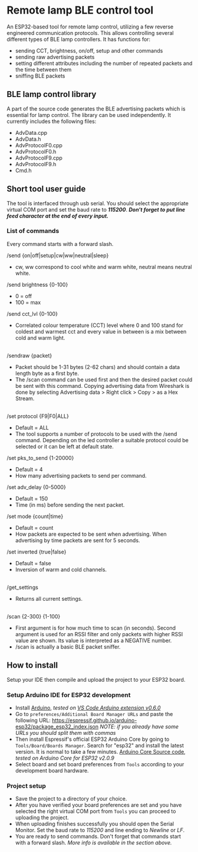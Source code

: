 # Remote lamp BLE control tool
An ESP32-based tool for remote lamp control, utilizing a few reverse engineered communication protocols. This allows controlling several different types of BLE lamp controllers. It has functions for:

* sending CCT, brightness, on/off, setup and other commands
* sending raw advertising packets
* setting different attributes including the number of repeated packets and the time between them
* sniffing BLE packets

## BLE lamp control library
A part of the source code generates the BLE advertising packets which is essential for lamp control. The library can be used independently. It currently includes the following files:

* AdvData.cpp
* AdvData.h
* AdvProtocolF0.cpp
* AdvProtocolF0.h
* AdvProtocolF9.cpp
* AdvProtocolF9.h
* Cmd.h

## Short tool user guide
The tool is interfaced through usb serial. You should select the appropriate virtual COM port and set the baud rate to ***115200***. ***Don't forget to put line feed character at the end of every input.***

### List of commands
Every command starts with a forward slash.


/send {on|off|setup|cw|ww|neutral|sleep}
* cw, ww correspond to cool white and warm white, neutral means neutral white.

/send brightness {0-100}
* 0 = off
* 100 = max

/send cct_lvl {0-100}
* Correlated colour temperature (CCT) level where 0 and 100 stand for coldest and warmest cct and every value in between is a mix between cold and warm light.<br/><br/>


/sendraw {packet}
* Packet should be 1-31 bytes (2-62 chars) and should contain a data length byte as a first byte.
* The /scan command can be used first and then the desired packet could be sent with this command. Copying advertising data from Wireshark is done by selecting Advertising data > Right click > Copy > as a Hex Stream.<br/><br/>


/set protocol {F9|F0|ALL}
* Default = ALL
* The tool supports a number of protocols to be used with the /send command. Depending on the led controller a suitable protocol could be selected or it can be left at default state.

/set pks_to_send {1-20000}
* Default = 4
* How many advertising packets to send per command.

/set adv_delay {0-5000}
* Default = 150
* Time (in ms) before sending the next packet.

/set mode {count|time}
* Default = count
* How packets are expected to be sent when advertising. When advertising by time packets are sent for 5 seconds.

/set inverted {true|false}
* Default = false
* Inversion of warm and cold channels.<br/><br/>


/get_settings
* Returns all current settings.<br/><br/>


/scan {2-300} {1-100}
* First argument is for how much time to scan (in seconds). Second argument is used for an RSSI filter and only packets with higher RSSI value are shown. Its value is interpreted as a NEGATIVE number.
* /scan is actually a basic BLE packet sniffer.

## How to install
Setup your IDE then compile and upload the project to your ESP32 board.

### Setup Arduino IDE for ESP32 development
* Install [Arduino](https://www.arduino.cc/en/software), _tested on [VS Code Arduino extension v0.6.0](https://github.com/microsoft/vscode-arduino)_
* Go to `preferences/Additional Board Manager URLs` and paste the following URL: https://espressif.github.io/arduino-esp32/package_esp32_index.json 
_NOTE: if you already have some URLs you should split them with commas_
* Then install Espressif's official ESP32 Arduino Core by going to `Tools/Board/Boards Manager`. Search for "esp32" and install the latest version. It is normal to take a few minutes. [Arduino Core Source code](https://github.com/espressif/arduino-esp32), _tested on Arduino Core for ESP32 v2.0.9_
* Select board and set board preferences from `Tools` according to your development board hardware.

### Project setup
* Save the project to a directory of your choice.
* After you have verified your board preferences are set and you have selected the right virtual COM port from `Tools` you can proceed to uploading the project.
* When uploading finishes successfully you should open the Serial Monitor. Set the baud rate to _115200_ and line ending to _Newline_ or _LF_.
* You are ready to send commands. Don't forget that commands start with a forward slash. _More info is available in the section above._
